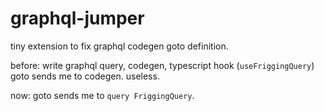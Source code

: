 # graphql-jumper

tiny extension to fix graphql codegen goto definition.


before: write graphql query, codegen, typescript hook (`useFriggingQuery`) goto sends me to codegen. useless.


now: goto sends me to `query FriggingQuery`.
